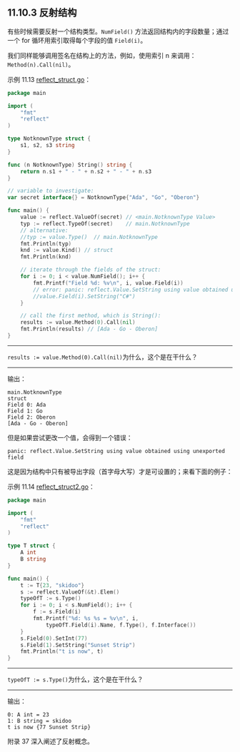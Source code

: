 ## 11.10.3 反射结构

有些时候需要反射一个结构类型。`NumField()` 方法返回结构内的字段数量；通过一个 for 循环用索引取得每个字段的值 `Field(i)`。

我们同样能够调用签名在结构上的方法，例如，使用索引 n 来调用：`Method(n).Call(nil)`。

示例 11.13 [reflect_struct.go](examples/chapter_11/reflect_struct.go)：

```go
package main

import (
	"fmt"
	"reflect"
)

type NotknownType struct {
	s1, s2, s3 string
}

func (n NotknownType) String() string {
	return n.s1 + " - " + n.s2 + " - " + n.s3
}

// variable to investigate:
var secret interface{} = NotknownType{"Ada", "Go", "Oberon"}

func main() {
	value := reflect.ValueOf(secret) // <main.NotknownType Value>
	typ := reflect.TypeOf(secret)    // main.NotknownType
	// alternative:
	//typ := value.Type()  // main.NotknownType
	fmt.Println(typ)
	knd := value.Kind() // struct
	fmt.Println(knd)

	// iterate through the fields of the struct:
	for i := 0; i < value.NumField(); i++ {
		fmt.Printf("Field %d: %v\n", i, value.Field(i))
		// error: panic: reflect.Value.SetString using value obtained using unexported field
		//value.Field(i).SetString("C#")
	}

	// call the first method, which is String():
	results := value.Method(0).Call(nil)
	fmt.Println(results) // [Ada - Go - Oberon]
}
```
---
``results := value.Method(0).Call(nil)``为什么，这个是在干什么？

---

输出：

```
main.NotknownType
struct
Field 0: Ada
Field 1: Go
Field 2: Oberon
[Ada - Go - Oberon]
```

但是如果尝试更改一个值，会得到一个错误：

```
panic: reflect.Value.SetString using value obtained using unexported field
```

这是因为结构中只有被导出字段（首字母大写）才是可设置的；来看下面的例子：

示例 11.14 [reflect_struct2.go](examples/chapter_11/reflect_struct2.go)：

```go
package main

import (
	"fmt"
	"reflect"
)

type T struct {
	A int
	B string
}

func main() {
	t := T{23, "skidoo"}
	s := reflect.ValueOf(&t).Elem()
	typeOfT := s.Type()
	for i := 0; i < s.NumField(); i++ {
		f := s.Field(i)
		fmt.Printf("%d: %s %s = %v\n", i,
			typeOfT.Field(i).Name, f.Type(), f.Interface())
	}
	s.Field(0).SetInt(77)
	s.Field(1).SetString("Sunset Strip")
	fmt.Println("t is now", t)
}
```
---
``typeOfT := s.Type()``为什么，这个是在干什么？

---
输出：

```
0: A int = 23
1: B string = skidoo
t is now {77 Sunset Strip}
```

附录 37 深入阐述了反射概念。